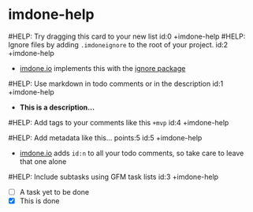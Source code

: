 imdone-help
====
#HELP: Try dragging this card to your new list id:0 +imdone-help
#HELP: Ignore files by adding `.imdoneignore` to the root of your project. id:2 +imdone-help
- [imdone.io](https://imdone.io) implements this with the [ignore package](https://www.npmjs.com/package/ignore)

#HELP: Use markdown in todo comments or in the description id:1 +imdone-help
- **This is a description...**

#HELP: Add tags to your comments like this `+mvp` id:4 +imdone-help

#HELP: Add metadata like this... points:5 id:5 +imdone-help
- [imdone.io](https://imdone.io) adds `id:n` to all your todo comments, so take care to leave that one alone

#HELP: Include subtasks using GFM task lists id:3 +imdone-help
- [ ] A task yet to be done
- [x] This is done
